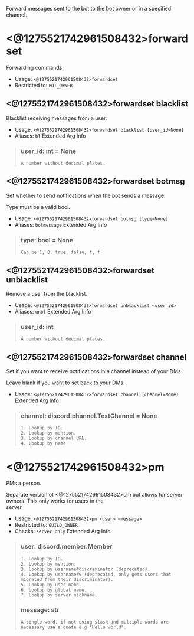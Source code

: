 Forward messages sent to the bot to the bot owner or in a specified channel.

# <@1275521742961508432>forwardset
Forwarding commands.<br/>
 - Usage: `<@1275521742961508432>forwardset`
 - Restricted to: `BOT_OWNER`
## <@1275521742961508432>forwardset blacklist
Blacklist receiving messages from a user.<br/>
 - Usage: `<@1275521742961508432>forwardset blacklist [user_id=None]`
 - Aliases: `bl`
Extended Arg Info
> ### user_id: int = None
> ```
> A number without decimal places.
> ```
## <@1275521742961508432>forwardset botmsg
Set whether to send notifications when the bot sends a message.<br/>

Type must be a valid bool.<br/>
 - Usage: `<@1275521742961508432>forwardset botmsg [type=None]`
 - Aliases: `botmessage`
Extended Arg Info
> ### type: bool = None
> ```
> Can be 1, 0, true, false, t, f
> ```
## <@1275521742961508432>forwardset unblacklist
Remove a user from the blacklist.<br/>
 - Usage: `<@1275521742961508432>forwardset unblacklist <user_id>`
 - Aliases: `unbl`
Extended Arg Info
> ### user_id: int
> ```
> A number without decimal places.
> ```
## <@1275521742961508432>forwardset channel
Set if you want to receive notifications in a channel instead of your DMs.<br/>

Leave blank if you want to set back to your DMs.<br/>
 - Usage: `<@1275521742961508432>forwardset channel [channel=None]`
Extended Arg Info
> ### channel: discord.channel.TextChannel = None
> 
> 
>     1. Lookup by ID.
>     2. Lookup by mention.
>     3. Lookup by channel URL.
>     4. Lookup by name
> 
>     
# <@1275521742961508432>pm
PMs a person.<br/>

Separate version of <@1275521742961508432>dm but allows for server owners. This only works for users in the<br/>
server.<br/>
 - Usage: `<@1275521742961508432>pm <user> <message>`
 - Restricted to: `GUILD_OWNER`
 - Checks: `server_only`
Extended Arg Info
> ### user: discord.member.Member
> 
> 
>     1. Lookup by ID.
>     2. Lookup by mention.
>     3. Lookup by username#discriminator (deprecated).
>     4. Lookup by username#0 (deprecated, only gets users that migrated from their discriminator).
>     5. Lookup by user name.
>     6. Lookup by global name.
>     7. Lookup by server nickname.
> 
>     
> ### message: str
> ```
> A single word, if not using slash and multiple words are necessary use a quote e.g "Hello world".
> ```
